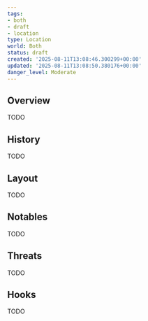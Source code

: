 ```yaml
---
tags:
- both
- draft
- location
type: Location
world: Both
status: draft
created: '2025-08-11T13:08:46.300299+00:00'
updated: '2025-08-11T13:08:50.380176+00:00'
danger_level: Moderate
---
```



## Overview

TODO
## History

TODO
## Layout

TODO
## Notables

TODO
## Threats

TODO
## Hooks

TODO
